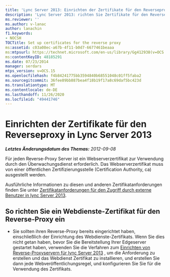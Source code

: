 ```yaml
---
title: 'Lync Server 2013: Einrichten der Zertifikate für den Reverseproxy'
description: 'Lync Server 2013: richten Sie Zertifikate für den Reverse-Proxy ein.'
ms.reviewer: ''
ms.author: v-lanac
author: lanachin
f1.keywords:
- NOCSH
TOCTitle: Set up certificates for the reverse proxy
ms:assetid: c03a08ec-a67b-4f11-b0d7-6677461beaaa
ms:mtpsurl: https://technet.microsoft.com/en-us/library/Gg412938(v=OCS.15)
ms:contentKeyID: 48185291
ms.date: 07/23/2014
manager: serdars
mtps_version: v=OCS.15
ms.openlocfilehash: f4b84241775bb3594840b68551048c01ff5faba2
ms.sourcegitcommit: 36fee89bb887bea4f18b19f17a8c69daf5bc423d
ms.translationtype: MT
ms.contentlocale: de-DE
ms.lasthandoff: 11/26/2020
ms.locfileid: "49441746"
---
```

# <a name="set-up-certificates-for-the-reverse-proxy-in-lync-server-2013"></a>Einrichten der Zertifikate für den Reverseproxy in Lync Server 2013

<div data-xmlns="http://www.w3.org/1999/xhtml">

<div class="topic" data-xmlns="http://www.w3.org/1999/xhtml" data-msxsl="urn:schemas-microsoft-com:xslt" data-cs="https://msdn.microsoft.com/">

<div data-asp="https://msdn2.microsoft.com/asp">



</div>

<div id="mainSection">

<div id="mainBody">

<span> </span>

_**Letztes Änderungsdatum des Themas:** 2012-09-08_

Für jeden Reverse-Proxy Server ist ein Webserverzertifikat zur Verwendung durch den Überwachungsdienst erforderlich. Das Webserverzertifikat muss von einer öffentlichen Zertifizierungsstelle (Certification Authority, ca) ausgestellt werden.

Ausführliche Informationen zu diesen und anderen Zertifikatanforderungen finden Sie unter [Zertifikatanforderungen für den Zugriff durch externe Benutzer in lync Server 2013](lync-server-2013-certificate-requirements-for-external-user-access.md).

<div>

## <a name="to-set-up-a-web-services-certificate-for-the-reverse-proxy"></a>So richten Sie ein Webdienste-Zertifikat für den Reverse-Proxy ein

  - Sie sollten ihren Reverse-Proxy bereits eingerichtet haben, einschließlich der Einrichtung des Webdienste-Zertifikats. Wenn Sie dies nicht getan haben, bevor Sie die Bereitstellung Ihrer Edgeserver gestartet haben, verwenden Sie die Verfahren zum [Einrichten von Reverse-Proxyservern für lync Server 2013](lync-server-2013-setting-up-reverse-proxy-servers.md) , um die Anforderung zu erstellen und das Webdienst Zertifikat zu installieren, und erstellen Sie dann jede Webveröffentlichungsregel, und konfigurieren Sie Sie für die Verwendung des Zertifikats.

</div>

</div>

<span> </span>

</div>

</div>

</div>

